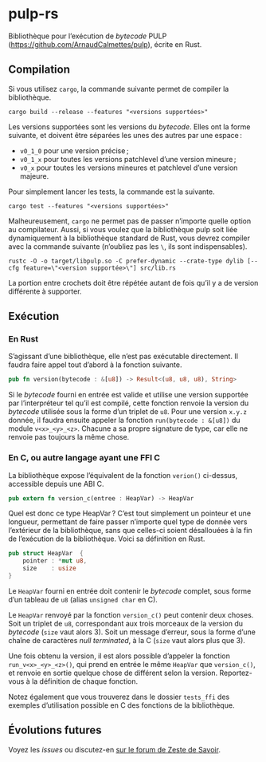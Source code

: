 # pulp-rs
Bibliothèque pour l’exécution de *bytecode* PULP (https://github.com/ArnaudCalmettes/pulp), écrite en Rust.

## Compilation

Si vous utilisez `cargo`, la commande suivante permet de compiler la bibliothèque.

```
cargo build --release --features "<versions supportées>"
```

Les versions supportées sont les versions du *bytecode*. Elles ont la forme suivante, et doivent être séparées les unes des autres par une espace :

- `v0_1_0` pour une version précise ;
- `v0_1_x` pour toutes les versions patchlevel d’une version mineure ;
- `v0_x`   pour toutes les versions mineures et patchlevel d’une version majeure.

Pour simplement lancer les tests, la commande est la suivante.

```
cargo test --features "<versions supportées>"
```

Malheureusement, `cargo` ne permet pas de passer n’importe quelle option au compilateur. Aussi, si vous voulez que la bibliothèque pulp soit liée dynamiquement à la bibliothèque standard de Rust, vous devrez compiler avec la commande suivante (n’oubliez pas les `\`, ils sont indispensables).

```
rustc -O -o target/libpulp.so -C prefer-dynamic --crate-type dylib [--cfg feature=\"<version supportée>\"] src/lib.rs 

```

La portion entre crochets doit être répétée autant de fois qu’il y a de version différente à supporter.

## Exécution

### En Rust

S’agissant d’une bibliothèque, elle n’est pas exécutable directement. Il faudra faire appel tout d’abord à la fonction suivante.

```rust
pub fn version(bytecode : &[u8]) -> Result<(u8, u8, u8), String>
```

Si le *bytecode* fourni en entrée est valide et utilise une version supportée par l’interpréteur tel qu’il est compilé, cette fonction renvoie la version du *bytecode* utilisée sous la forme d’un triplet de `u8`. Pour une version `x.y.z` donnée, il faudra ensuite appeler la fonction `run(bytecode : &[u8])` du module `v<x>_<y>_<z>`. Chacune a sa propre signature de type, car elle ne renvoie pas toujours la même chose.

### En C, ou autre langage ayant une FFI C

La bibliothèque expose l’équivalent de la fonction `verion()` ci-dessus, accessible depuis une ABI C.

```rust
pub extern fn version_c(entree : HeapVar) -> HeapVar
```

Quel est donc ce type HeapVar ? C’est tout simplement un pointeur et une longueur, permettant de faire passer n’importe quel type de donnée vers l’extérieur de la bibliothèque, sans que celles-ci soient désallouées à la fin de l’exécution de la bibliothèque. Voici sa définition en Rust.

```rust
pub struct HeapVar  {
    pointer : *mut u8,
    size    : usize
}
```

Le `HeapVar` fourni en entrée doit contenir le *bytecode* complet, sous forme d’un tableau de `u8` (alias `unsigned char` en C).

Le `HeapVar` renvoyé par la fonction `version_c()` peut contenir deux choses. Soit un triplet de `u8`, correspondant aux trois morceaux de la version du *bytecode* (`size` vaut alors 3). Soit un message d’erreur, sous la forme d’une chaîne de caractères *null terminated*, à la C (`size` vaut alors plus que 3).

Une fois obtenu la version, il est alors possible d’appeler la fonction `run_v<x>_<y>_<z>()`, qui prend en entrée le même `HeapVar` que `version_c()`, et renvoie en sortie quelque chose de différent selon la version. Reportez-vous à la définition de chaque fonction.

Notez également que vous trouverez dans le dossier `tests_ffi` des exemples d’utilisation possible en C des fonctions de la bibliothèque.

## Évolutions futures

Voyez les *issues* ou discutez-en [sur le forum de Zeste de Savoir](https://zestedesavoir.com/forums/sujet/6401/pulp-un-environnement-dexecution-multivitamine/).
